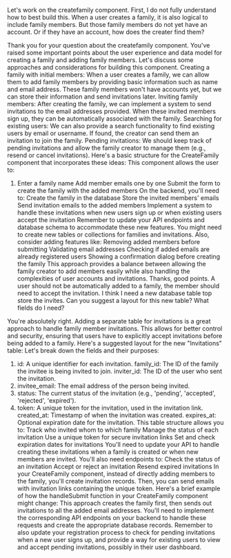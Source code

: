 Let's work on the createfamily component. First, I do not fully understand how to best build this. When a user creates a family, it is also logical to include family members. But those family members do not yet have an account. Or if they have an account, how does the creater find them?

Thank you for your question about the createfamily component. You've raised some important points about the user experience and data model for creating a family and adding family members. Let's discuss some approaches and considerations for building this component.
Creating a family with initial members:
When a user creates a family, we can allow them to add family members by providing basic information such as name and email address. These family members won't have accounts yet, but we can store their information and send invitations later.
Inviting family members:
After creating the family, we can implement a system to send invitations to the email addresses provided. When these invited members sign up, they can be automatically associated with the family.
Searching for existing users:
We can also provide a search functionality to find existing users by email or username. If found, the creator can send them an invitation to join the family.
Pending invitations:
We should keep track of pending invitations and allow the family creator to manage them (e.g., resend or cancel invitations).
Here's a basic structure for the CreateFamily component that incorporates these ideas:
This component allows the user to:
1. Enter a family name
Add member emails one by one
Submit the form to create the family with the added members
On the backend, you'll need to:
Create the family in the database
Store the invited members' emails
Send invitation emails to the added members
Implement a system to handle these invitations when new users sign up or when existing users accept the invitation
Remember to update your API endpoints and database schema to accommodate these new features. You might need to create new tables or collections for families and invitations.
Also, consider adding features like:
Removing added members before submitting
Validating email addresses
Checking if added emails are already registered users
Showing a confirmation dialog before creating the family
This approach provides a balance between allowing the family creator to add members easily while also handling the complexities of user accounts and invitations.
Thanks, good points. A user should not be automatically added to a family, the member should need to accept the invitation. I think I need a new database table top store the invites. Can you suggest a layout for this new table? What fields do I need?

You're absolutely right. Adding a separate table for invitations is a great approach to handle family member invitations. This allows for better control and security, ensuring that users have to explicitly accept invitations before being added to a family.
Here's a suggested layout for the new "Invitations" table:
Let's break down the fields and their purposes:
1. id: A unique identifier for each invitation.
family_id: The ID of the family the invitee is being invited to join.
inviter_id: The ID of the user who sent the invitation.
4. invitee_email: The email address of the person being invited.
5. status: The current status of the invitation (e.g., 'pending', 'accepted', 'rejected', 'expired').
6. token: A unique token for the invitation, used in the invitation link.
created_at: Timestamp of when the invitation was created.
expires_at: Optional expiration date for the invitation.
This table structure allows you to:
Track who invited whom to which family
Manage the status of each invitation
Use a unique token for secure invitation links
Set and check expiration dates for invitations
You'll need to update your API to handle creating these invitations when a family is created or when new members are invited. You'll also need endpoints to:
Check the status of an invitation
Accept or reject an invitation
Resend expired invitations
In your CreateFamily component, instead of directly adding members to the family, you'll create invitation records. Then, you can send emails with invitation links containing the unique token.
Here's a brief example of how the handleSubmit function in your CreateFamily component might change:
This approach creates the family first, then sends out invitations to all the added email addresses. You'll need to implement the corresponding API endpoints on your backend to handle these requests and create the appropriate database records.
Remember to also update your registration process to check for pending invitations when a new user signs up, and provide a way for existing users to view and accept pending invitations, possibly in their user dashboard.
